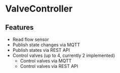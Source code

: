 # ValveController

## Features
- Read flow sensor
- Publish state changes via MQTT
- Publish states via REST API
- Control valves (up to 4, currently 2 implemented)
    - Control valves via MQTT
    - Control valves via REST API

